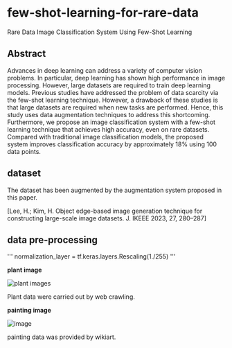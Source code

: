 # few-shot-learning-for-rare-data
Rare Data Image Classification System Using Few-Shot Learning

## Abstract

Advances in deep learning can address a variety of computer vision problems. In particular, deep learning has shown high performance in image processing. However, large datasets are required to train deep learning models. Previous studies have addressed the problem of data scarcity via the few-shot learning technique. However, a drawback of these studies is that large datasets are required when new tasks are performed. Hence, this study uses data augmentation techniques to address this shortcoming. Furthermore, we propose an image classification system with a few-shot learning technique that achieves high accuracy, even on rare datasets. Compared with traditional image classification models, the proposed system improves classification accuracy by approximately 18% using 100 data points.

## dataset

The dataset has been augmented by the augmentation system proposed in this paper.

[Lee, H.; Kim, H. Object edge-based image generation technique for constructing large-scale image datasets. J. IKEEE 2023, 27, 280–287]

## data pre-processing

'''
normalization_layer = tf.keras.layers.Rescaling(1./255)
'''

**plant image**

![plant images](https://github.com/user-attachments/assets/cb2a76de-fbd3-4266-9682-42d2cfff0d81)

Plant data were carried out by web crawling.


**painting image**

![image](https://github.com/user-attachments/assets/0582059e-a1ab-4bbc-b5ea-f6f1e1e8e089)

painting data was provided by wikiart.
